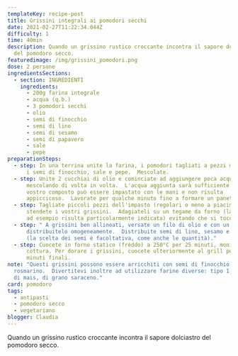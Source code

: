 ```yaml
---
templateKey: recipe-post
title: Grissini integrali ai pomodori secchi
date: 2021-02-27T11:22:34.044Z
difficulty: 1
time: 40min
description: Quando un grissino rustico croccante incontra il sapore dolciastro
  del pomodoro secco.
featuredimage: /img/grissini_pomodori.png
dose: 2 persone
ingredientsSections:
  - section: INGREDIENTI
    ingredients:
      - 200g farina integrale
      - acqua (q.b.)
      - 3 pomodori secchi
      - olio
      - semi di finocchio
      - semi di lino
      - semi di sesamo
      - semi di papavero
      - sale
      - pepe
preparationSteps:
  - step: In una terrina unite la farina, i pomodori tagliati a pezzi molto piccoli,
      i semi di finocchio, sale e pepe.  Mescolate.
  - step: Unite 2 cucchiai di olio e cominciate ad aggiungere poca acqua alla volta,
      mescolando di volta in volta.  L'acqua aggiunta sarà sufficiente quando il
      vostro composto può essere impastato con le mani e non risulta
      appiccicoso.  Lavorate per qualche minuto fino a formare un panetto.
  - step: Tagliate piccoli pezzi dell'impasto (regolari o meno a piacimento) e
      stendete i vostri grissini.  Adagiateli su un tegame da forno (la leccarda
      ad esempio risulta particolarmente indicata) evitando che si tocchino.
  - step: " A grissini ben allineati, versate un filo di olio e con un pennello
      distribuitelo omogeneamente.  Distribuite semi di lino, sesamo e papavero
      (la scelta dei semi è facoltativa, come anche le quantità)."
  - step: Cuocete in forno statico (freddo) a 250°C per 25 minuti, monitorando la
      cottura. Per dorare i grissini, cuocete ulteriormente al grill per pochi
      minuti finali.
note: "Questi grissini possono essere arricchiti con semi di finocchio oppure
  rosmarino.  Divertitevi inoltre ad utilizzare farine diverse: tipo 1,tipo 2,
  di mais, di grano saraceno."
card: pomodoro
tags:
  - antipasti
  - pomodoro secco
  - vegetariano
blogger: Claudia
---
```

Quando un grissino rustico croccante incontra il sapore dolciastro del pomodoro secco.